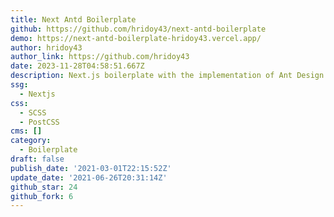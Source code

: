 ```yaml
---
title: Next Antd Boilerplate
github: https://github.com/hridoy43/next-antd-boilerplate
demo: https://next-antd-boilerplate-hridoy43.vercel.app/
author: hridoy43
author_link: https://github.com/hridoy43
date: 2023-11-28T04:58:51.667Z
description: Next.js boilerplate with the implementation of Ant Design (with less support)
ssg:
  - Nextjs
css:
  - SCSS
  - PostCSS
cms: []
category:
  - Boilerplate
draft: false
publish_date: '2021-03-01T22:15:52Z'
update_date: '2021-06-26T20:31:14Z'
github_star: 24
github_fork: 6
---
```

